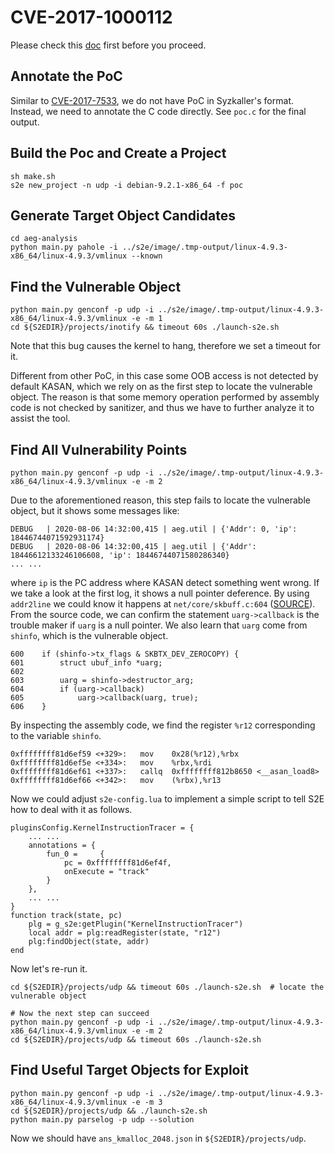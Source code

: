 # CVE-2017-1000112
Please check this [doc](../CVE-2017-7308/STEPS.md) first before you proceed.

## Annotate the PoC
Similar to [CVE-2017-7533](../CVE-2017-7633/README.md), we do not have PoC in Syzkaller's format. Instead, we need to annotate the C code directly. See `poc.c` for the final output.

## Build the Poc and Create a Project
```
sh make.sh
s2e new_project -n udp -i debian-9.2.1-x86_64 -f poc
```

## Generate Target Object Candidates
```
cd aeg-analysis
python main.py pahole -i ../s2e/image/.tmp-output/linux-4.9.3-x86_64/linux-4.9.3/vmlinux --known
```

## Find the Vulnerable Object
```
python main.py genconf -p udp -i ../s2e/image/.tmp-output/linux-4.9.3-x86_64/linux-4.9.3/vmlinux -e -m 1
cd ${S2EDIR}/projects/inotify && timeout 60s ./launch-s2e.sh
```

Note that this bug causes the kernel to hang, therefore we set a timeout for it.

Different from other PoC, in this case some OOB access is not detected by default KASAN, which we rely on as the first step to locate the vulnerable object. The reason is that some memory operation performed by assembly code is not checked by sanitizer, and thus we have to further analyze it to assist the tool.

## Find All Vulnerability Points
```
python main.py genconf -p udp -i ../s2e/image/.tmp-output/linux-4.9.3-x86_64/linux-4.9.3/vmlinux -e -m 2
```

Due to the aforementioned reason, this step fails to locate the vulnerable object, but it shows some messages like:
```
DEBUG   | 2020-08-06 14:32:00,415 | aeg.util | {'Addr': 0, 'ip': 18446744071592931174}
DEBUG   | 2020-08-06 14:32:00,415 | aeg.util | {'Addr': 18446612133246106608, 'ip': 18446744071580286340}
... ...
```

where `ip` is the PC address where KASAN detect something went wrong. If we take a look at the first log, it shows a null pointer deference. By using `addr2line` we could know it happens at `net/core/skbuff.c:604` ([SOURCE](https://elixir.bootlin.com/linux/v4.9.3/source/net/core/skbuff.c#L604)). From the source code, we can confirm the statement `uarg->callback` is the trouble maker if `uarg` is a null pointer. We also learn that `uarg` come from `shinfo`, which is the vulnerable object.
```
600    if (shinfo->tx_flags & SKBTX_DEV_ZEROCOPY) {
601        struct ubuf_info *uarg;
602
603        uarg = shinfo->destructor_arg;
604        if (uarg->callback)
605            uarg->callback(uarg, true);
606    }
```

By inspecting the assembly code, we find the register `%r12` corresponding to the variable `shinfo`.

```
0xffffffff81d6ef59 <+329>:   mov    0x28(%r12),%rbx
0xffffffff81d6ef5e <+334>:   mov    %rbx,%rdi
0xffffffff81d6ef61 <+337>:   callq  0xffffffff812b8650 <__asan_load8>
0xffffffff81d6ef66 <+342>:   mov    (%rbx),%r13
```

Now we could adjust `s2e-config.lua` to implement a simple script to tell S2E how to deal with it as follows.
```
pluginsConfig.KernelInstructionTracer = {
    ... ...
    annotations = {
        fun_0 =     {
            pc = 0xffffffff81d6ef4f,
            onExecute = "track"
        }
    },
    ... ...
}
function track(state, pc)
    plg = g_s2e:getPlugin("KernelInstructionTracer")
    local addr = plg:readRegister(state, "r12")
    plg:findObject(state, addr)
end
```

Now let's re-run it.
```
cd ${S2EDIR}/projects/udp && timeout 60s ./launch-s2e.sh  # locate the vulnerable object

# Now the next step can succeed
python main.py genconf -p udp -i ../s2e/image/.tmp-output/linux-4.9.3-x86_64/linux-4.9.3/vmlinux -e -m 2
cd ${S2EDIR}/projects/udp && timeout 60s ./launch-s2e.sh
```

## Find Useful Target Objects for Exploit
```
python main.py genconf -p udp -i ../s2e/image/.tmp-output/linux-4.9.3-x86_64/linux-4.9.3/vmlinux -e -m 3
cd ${S2EDIR}/projects/udp && ./launch-s2e.sh
python main.py parselog -p udp --solution
```

Now we should have `ans_kmalloc_2048.json` in `${S2EDIR}/projects/udp`.

